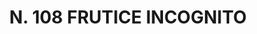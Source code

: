 ---
title: "N. 108 FRUTICE INCOGNITO"
plant-name: "N. 108"
plant-number: "108"
plant-xml: "/assets/xml/plant108.xml"
plant-img1: "/assets/img/plant108_verso.jpg"
plant-img2: "/assets/img/plant108.jpg"
plant-title: "N. 108 FRUTICE INCOGNITO"
plant-taxon-link: "http://www.worldfloraonline.org/taxon/wfo-0000421966 http://www.worldfloraonline.org/taxon/wfo-0000422209"
plant-taxon-content: "[I. Vaccinium Vitis Idaea L.] [II. Vaccinium Myrtillus L.]"
layout: single-xml
---